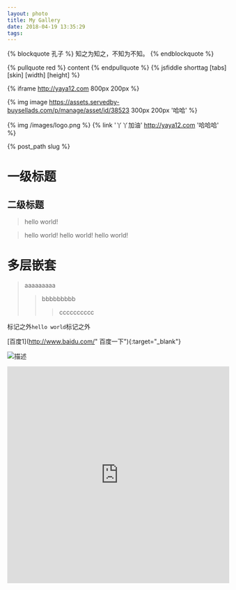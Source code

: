 ```yaml
---
layout: photo
title: My Gallery
date: 2018-04-19 13:35:29
tags:
---
```


{% blockquote 孔子 %}
知之为知之，不知为不知。
{% endblockquote %}

<!-- more -->

{% pullquote red %}
content
{% endpullquote %}
{% jsfiddle shorttag [tabs] [skin] [width] [height] %}



{% iframe http://yaya12.com 800px 200px %}

{% img image https://assets.servedby-buysellads.com/p/manage/asset/id/38523 300px 200px '哈哈' %}

{% img  /images/logo.png %}
{% link '丫丫加油' http://yaya12.com '哈哈哈' %}

{% post_path slug %}

一级标题
======================
二级标题
---------------------

> hello world!

> hello world!
hello world!
hello world!    

# 多层嵌套
> aaaaaaaaa
>> bbbbbbbbb
>>> cccccccccc

标记之外`hello world`标记之外

[百度1](http://www.baidu.com/" 百度一下"){:target="_blank"}   

![](/images/logo.png '描述')

<iframe height=498 width=510 src='http://player.youku.com/embed/XMjgzNzM0NTYxNg==' frameborder=0 'allowfullscreen'></iframe>




















